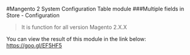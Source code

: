 #Mangento 2 System Configuration Table module 
###Multiple fields in Store - Configuration

> It is function for all version Magento 2.X.X

You can view the result of this module in the link below:
<br/>
https://goo.gl/EF5HF5